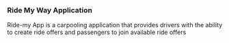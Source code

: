 ### Ride My Way Application

Ride-my App is a carpooling application that provides drivers with the ability to create ride offers
and passengers to join available ride offers
